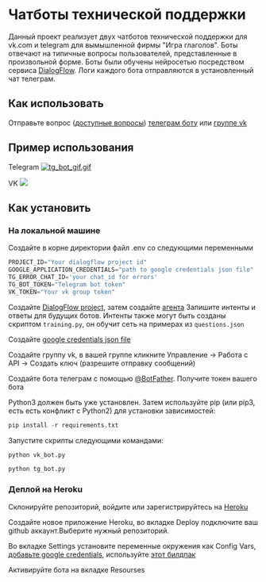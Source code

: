# Чатботы технической поддержки

Данный проект реализует двух чатботов технической поддержки для vk.com и telegram для вымышленной фирмы "Игра глаголов". Боты отвечают на типичные вопросы пользователей, представленные в произвольной форме. Боты были обучены нейросетью посредством сервиса [DialogFlow](https://dialogflow.cloud.google.com/). Логи каждого бота отправляются в установленный чат телеграм.

## Как использовать 

Отправьте вопрос ([доступные вопросы](https://github.com/LiliaTi/Speech_recognition/blob/main/questions.json)) [телеграм боту](https://telegram.me/devman_tech_support_bot) или [группе vk](https://vk.com/im?media=&sel=-201843313)

## Пример использования

Telegram
[![tg_bot_gif.gif](https://s2.gifyu.com/images/tg_bot_gif.gif)](https://gifyu.com/image/UpoL)

VK
![](vk_bot_gif.gif)

## Как установить

### На локальной машине

Создайте в корне директории файл .env со следующими переменными
```python
PROJECT_ID="Your dialogflow project id"
GOOGLE_APPLICATION_CREDENTIALS="path to google credentials json file"
TG_ERROR_CHAT_ID='your chat_id for errors'
TG_BOT_TOKEN="Telegram bot token"
VK_TOKEN="Your vk group token" 
```

Создайте [DialogFlow project](https://cloud.google.com/dialogflow/es/docs/quick/setup), затем создайте [агента](https://cloud.google.com/dialogflow/es/docs/quick/build-agent) Запишите интенты и ответы для будущих ботов. Интенты также могут быть созданы скриптом `training.py`, он обучит сеть на примерах из `questions.json` 

Создайте [google credentials json file](https://cloud.google.com/docs/authentication/getting-started)

Создайте группу vk, в вашей группе кликните Управление -> Работа с API -> Создать ключ (разрешите отправку сообщений)

Создайте бота телеграм с помощью [@BotFather](https://telegram.me/botfather). Получите токен вашего бота

Python3 должен быть уже установлен. Затем используйте pip (или pip3, есть есть конфликт с Python2) для установки зависимостей:

```python
pip install -r requirements.txt
```
Запустите скрипты следующими командами:
```python
python vk_bot.py
```
```python
python tg_bot.py
```

### Деплой на Heroku

Склонируйте репозиторий, войдите или зарегистрируйтесь на [Heroku](https://dashboard.heroku.com)

Создайте новое приложение Heroku, во вкладке Deploy подключите ваш github аккаунт.Выберите нужный репозиторий.

Во вкладке Settings установите переменные окружения как Config Vars, [добавьте google credentials](https://stackoverflow.com/questions/47446480/how-to-use-google-api-credentials-json-on-heroku), используйте [этот билдпак](https://github.com/gerywahyunugraha/heroku-google-application-credentials-buildpack)

Активируйте бота на вкладке Resourses




